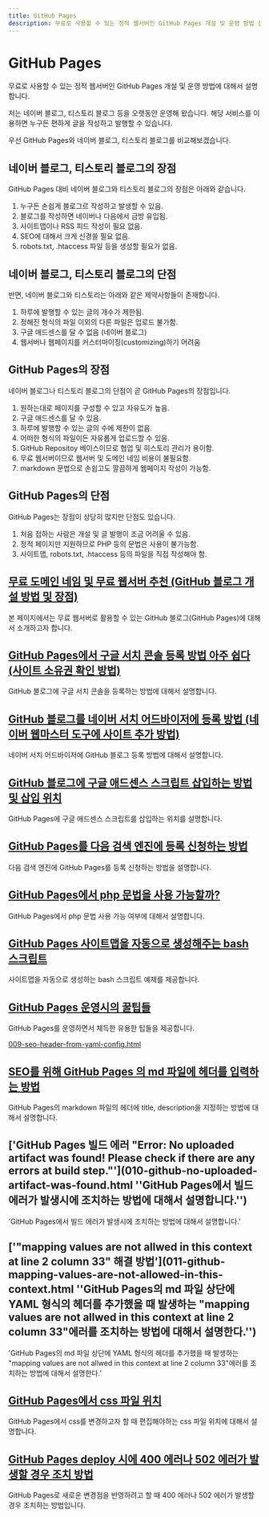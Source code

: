 ```yaml
---
title: GitHub Pages
description: 무료로 사용할 수 있는 정적 웹서버인 GitHub Pages 개설 및 운영 방법 설명
---
```



GitHub Pages
===


무료로 사용할 수 있는 정적 웹서버인 GitHub Pages 개설 및 운영 방법에 대해서 설명합니다.


저는 네이버 블로그, 티스토리 블로그 등을 오랫동안 운영해 왔습니다. 
해당 서비스를 이용하면 누구든 편하게 글을 작성하고 발행할 수 있습니다. 


우선 GitHub Pages와 네이버 블로그, 티스토리 블로그를 비교해보겠습니다.


네이버 블로그, 티스토리 블로그의 장점
---


GitHub Pages 대비 네이버 블로그와 티스토리 블로그의 장점은 아래와 같습니다.
1. 누구든 손쉽게 블로그르 작성하고 발생할 수 있음.
2. 블로그를 작성하면 네이버나 다음에서 금방 유입됨.
3. 사이트맵이나 RSS 피드 작성이 필요 없음.
4. SEO에 대해서 크게 신경쓸 필요 없음.
5. robots.txt, .htaccess 파일 등을 생성할 필요가 없음.


네이버 블로그, 티스토리 블로그의 단점
---


반면, 네이버 블로그와 티스토리는 아래와 같은 제약사항들이 존재합니다. 
1. 하루에 발행할 수 있는 글의 개수가 제한됨.
2. 정해진 형식의 파일 이외의 다른 파일은 업로드 불가함.
3. 구글 애드센스를 달 수 없음 (네이버 블로그)
4. 웹서버나 웹페이지를 커스터마이징(customizing)하기 어려움


GitHub Pages의 장점
---


네이버 블로그나 티스토리 블로그의 단점이 곧 GitHub Pages의 장점입니다.
1. 원하는대로 페이지를 구성할 수 있고 자유도가 높음.
2. 구글 애드센스를 달 수 있음.
3. 하루에 발행할 수 있는 글의 수에 제한이 없음.
4. 어떠한 형식의 파일이든 자유롭게 업로드할 수 있음.
5. GitHub Repositoy 베이스이므로 협업 및 히스토리 관리가 용이함.
6. 무료 웹서버이므로 웹서버 및 도메인 네임 비용이 불필요함.
7. markdown 문법으로 손쉽고도 깔끔하게 웹페이지 작성이 가능함.


GitHub Pages의 단점
---


GitHub Pages는 장점이 상당히 많지만 단점도 있습니다. 
1. 처음 접하는 사람은 개설 및 글 발행이 조금 어려울 수 있음.
2. 정적 페이지만 지원하므로 PHP 등의 문법은 사용이 불가능함.
3. 사이트맵, robots.txt, .htaccess 등의 파일을 직접 작성해야 함.





[무료 도메인 네임 및 무료 웹서버 추천 (GitHub 블로그 개설 방법 및 장점)](001_advantage_of_github_blog.html '본 페이지에서는 무료 웹서버로 활용할 수 있는 GitHub 블로그(GitHub Pages)에 대해서 소개하고자 합니다.')
---


본 페이지에서는 무료 웹서버로 활용할 수 있는 GitHub 블로그(GitHub Pages)에 대해서 소개하고자 합니다.


[GitHub Pages에서 구글 서치 콘솔 등록 방법 아주 쉽다 (사이트 소유권 확인 방법)](002_google_search_console_apply.html 'GitHub 블로그에 구글 서치 콘솔을 등록하는 방법에 대해서 설명합니다.')
---


GitHub 블로그에 구글 서치 콘솔을 등록하는 방법에 대해서 설명합니다.


[GitHub 블로그를 네이버 서치 어드바이저에 등록 방법 (네이버 웹마스터 도구에 사이트 추가 방법) ](003_naver_search_advisor.html '네이버 서치 어드바이저에 GitHub 블로그 등록 방법에 대해서 설명합니다.')
---


네이버 서치 어드바이저에 GitHub 블로그 등록 방법에 대해서 설명합니다.


[GitHub 블로그에 구글 애드센스 스크립트 삽입하는 방법 및 삽입 위치](004_google_adsense_github_pages.html 'GitHub Pages에 구글 애드센스 스크립트를 삽입하는 위치를 설명합니다.')
---


GitHub Pages에 구글 애드센스 스크립트를 삽입하는 위치를 설명합니다.


[GitHub Pages를 다음 검색 엔진에 등록 신청하는 방법](005_add_to_daum_search_engine.html '다음 검색 엔진에 GitHub Pages를 등록 신청하는 방법을 설명합니다.')
---


다음 검색 엔진에 GitHub Pages를 등록 신청하는 방법을 설명합니다.


[GitHub Pages에서 php 문법을 사용 가능할까?](006.html 'GitHub Pages에서 php 문법 사용 가능 여부에 대해서 설명합니다. ')
---


GitHub Pages에서 php 문법 사용 가능 여부에 대해서 설명합니다. 


[GitHub Pages 사이트맵을 자동으로 생성해주는 bash 스크립트](007.html '사이트맵을 자동으로 생성하는 bash 스크립트 예제를 제공합니다.')
---


사이트맵을 자동으로 생성하는 bash 스크립트 예제를 제공합니다.


[GitHub Pages 운영시의 꿀팁들](008.html 'GitHub Pages를 운영하면서 체득한 유용한 팁들을 제공합니다.')
---


GitHub Pages를 운영하면서 체득한 유용한 팁들을 제공합니다.


[009-seo-header-from-yaml-config.html](009-seo-header-from-yaml-config.html)


[SEO를 위해 GitHub Pages 의 md 파일에 헤더를 입력하는 방법](009.html 'GitHub Pages의 markdown 파일의 헤더에 title, description을 지정하는 방법에 대해서 설명합니다.')
---


GitHub Pages의 markdown 파일의 헤더에 title, description을 지정하는 방법에 대해서 설명합니다.


['GitHub Pages 빌드 에러 \"Error: No uploaded artifact was found! Please check if there are any errors at build step.\"'](010-github-no-uploaded-artifact-was-found.html ''GitHub Pages에서 빌드 에러가 발생시에 조치하는 방법에 대해서 설명합니다.'')
---


'GitHub Pages에서 빌드 에러가 발생시에 조치하는 방법에 대해서 설명합니다.'


['\"mapping values are not allwed in this context at line 2 column 33\" 해결 방법'](011-github-mapping-values-are-not-allowed-in-this-context.html ''GitHub Pages의 md 파일 상단에 YAML 형식의 헤더를 추가했을 때 발생하는 \"mapping values are not allwed in this context at line 2 column 33\"에러를 조치하는 방법에 대해서 설명한다.'')
---


'GitHub Pages의 md 파일 상단에 YAML 형식의 헤더를 추가했을 때 발생하는 \"mapping values are not allwed in this context at line 2 column 33\"에러를 조치하는 방법에 대해서 설명한다.'


[GitHub Pages에서 css 파일 위치](012-github-pages-css-file-path.html 'GitHub Pages에서 css를 변경하고자 할 때 편집해야하는 css 파일 위치에 대해서 설명합니다.')
---


GitHub Pages에서 css를 변경하고자 할 때 편집해야하는 css 파일 위치에 대해서 설명합니다.


[GitHub Pages deploy 시에 400 에러나 502 에러가 발생할 경우 조치 방법](013-github-pages-deploy-error-400-502.html 'GitHub Pages로 새로운 변경점을 반영하려고 할 때 400 에러나 502 에러가 발생할 경우 조치하는 방법입니다.')
---


GitHub Pages로 새로운 변경점을 반영하려고 할 때 400 에러나 502 에러가 발생할 경우 조치하는 방법입니다.
